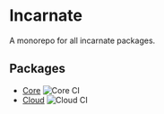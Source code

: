 # Incarnate

A monorepo for all incarnate packages.

## Packages

- [Core](packages/core) ![Core CI](https://github.com/resistdesign/incarnate-complete/workflows/Core%20CI/badge.svg)
- [Cloud](packages/cloud) ![Cloud CI](https://github.com/resistdesign/incarnate-complete/workflows/Cloud%20CI/badge.svg)
